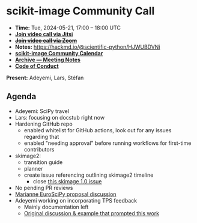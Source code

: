 # scikit-image Community Call

- **Time:** Tue, 2024-05-21, 17:00 – 18:00 UTC
- **[Join video call via Jitsi](https://meet.evolix.org/skimage-meeting)**
- ~~**[Join video call via Zoom](https://us06web.zoom.us/j/88060567580?pwd=THRpaWFnSFNwK0Fycy9FVk5RYnV5UT09)**~~
- **Notes:** https://hackmd.io/@scientific-python/HJWUBDVNi
- **[scikit-image Community Calendar](https://scientific-python.org/calendars/skimage.ics)**
- **[Archive — Meeting Notes](https://github.com/scikit-image/meeting-notes)**
- **[Code of Conduct](https://scikit-image.org/docs/stable/conduct/code_of_conduct.html)**

**Present:** Adeyemi, Lars, Stéfan

## Agenda

- Adeyemi: SciPy travel
- Lars: focusing on docstub right now
- Hardening GitHub repo
  - enabled whitelist for GitHub actions, look out for any issues regarding that
  - enabled "needing approval" before running workflows for first-time contributors
- skimage2:
	- transition guide
	- planner
	- create issue referencing outlining skimage2 timeline
		- close [this skimage 1.0 issue](https://github.com/scikit-image/scikit-image/issues/3263)
- No pending PR reviews
- [Marianne EuroSciPy proposal discussion](https://discuss.scientific-python.org/t/talk-proposal-for-euroscipy-2024/1191)
- Adeyemi working on incorporating TPS feedback
	- Mainly documentation left
	- [Original discussion & example that prompted this work](https://forum.image.sc/t/equivalent-for-matlabs-piecewiselineartransformation2d/51035)
